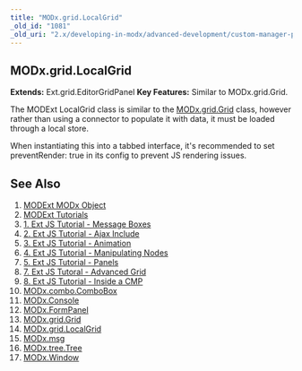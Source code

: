 ```yaml
---
title: "MODx.grid.LocalGrid"
_old_id: "1081"
_old_uri: "2.x/developing-in-modx/advanced-development/custom-manager-pages/modext/modx.grid.localgrid"
---
```


## MODx.grid.LocalGrid

**Extends:** Ext.grid.EditorGridPanel 
**Key Features:** Similar to MODx.grid.Grid.

The MODExt LocalGrid class is similar to the [MODx.grid.Grid](extending-modx/custom-manager-pages/modext/modx.grid.grid "MODx.grid.Grid") class, however rather than using a connector to populate it with data, it must be loaded through a local store.

When instantiating this into a tabbed interface, it's recommended to set preventRender: true in its config to prevent JS rendering issues.

## See Also

1. [MODExt MODx Object](extending-modx/custom-manager-pages/modext/modext-modx-object)
2. [MODExt Tutorials](extending-modx/custom-manager-pages/modext/modext-tutorials)
  1. [1. Ext JS Tutorial - Message Boxes](extending-modx/custom-manager-pages/modext/modext-tutorials/1.-ext-js-tutorial-message-boxes)
  2. [2. Ext JS Tutorial - Ajax Include](extending-modx/custom-manager-pages/modext/modext-tutorials/2.-ext-js-tutorial-ajax-include)
  3. [3. Ext JS Tutorial - Animation](extending-modx/custom-manager-pages/modext/modext-tutorials/3.-ext-js-tutorial-animation)
  4. [4. Ext JS Tutorial - Manipulating Nodes](extending-modx/custom-manager-pages/modext/modext-tutorials/4.-ext-js-tutorial-manipulating-nodes)
  5. [5. Ext JS Tutorial - Panels](extending-modx/custom-manager-pages/modext/modext-tutorials/5.-ext-js-tutorial-panels)
  6. [7. Ext JS Tutoral - Advanced Grid](extending-modx/custom-manager-pages/modext/modext-tutorials/7.-ext-js-tutoral-advanced-grid)
  7. [8. Ext JS Tutorial - Inside a CMP](extending-modx/custom-manager-pages/modext/modext-tutorials/8.-ext-js-tutorial-inside-a-cmp)
3. [MODx.combo.ComboBox](extending-modx/custom-manager-pages/modext/modx.combo.combobox)
4. [MODx.Console](extending-modx/custom-manager-pages/modext/modx.console)
5. [MODx.FormPanel](extending-modx/custom-manager-pages/modext/modx.formpanel)
6. [MODx.grid.Grid](extending-modx/custom-manager-pages/modext/modx.grid.grid)
7. [MODx.grid.LocalGrid](extending-modx/custom-manager-pages/modext/modx.grid.localgrid)
8. [MODx.msg](extending-modx/custom-manager-pages/modext/modx.msg)
9. [MODx.tree.Tree](extending-modx/custom-manager-pages/modext/modx.tree.tree)
10. [MODx.Window](extending-modx/custom-manager-pages/modext/modx.window)